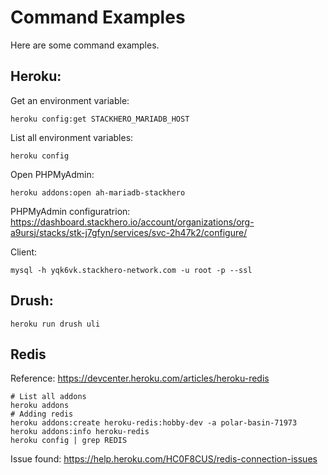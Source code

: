 # Command Examples
Here are some command examples.

## Heroku:
Get an environment variable:
```
heroku config:get STACKHERO_MARIADB_HOST
```
List all environment variables:
```
heroku config
```
Open PHPMyAdmin:
```
heroku addons:open ah-mariadb-stackhero
```

PHPMyAdmin configuratrion: https://dashboard.stackhero.io/account/organizations/org-a9ursj/stacks/stk-j7gfyn/services/svc-2h47k2/configure/

Client:
```
mysql -h yqk6vk.stackhero-network.com -u root -p --ssl
```

## Drush:
```
heroku run drush uli
```

## Redis
Reference: https://devcenter.heroku.com/articles/heroku-redis
```
# List all addons
heroku addons
# Adding redis
heroku addons:create heroku-redis:hobby-dev -a polar-basin-71973
heroku addons:info heroku-redis
heroku config | grep REDIS
```
Issue found: https://help.heroku.com/HC0F8CUS/redis-connection-issues

